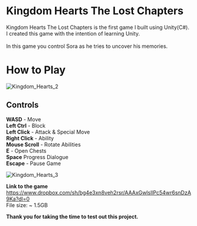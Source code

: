 # Kingdom Hearts The Lost Chapters
Kingdom Hearts The Lost Chapters is the first game I built using Unity(C#).</br> 
I created this game with the intention of learning Unity.</br>  
In this game you control Sora as he tries to uncover his memories.</br> 

# How to Play

![Kingdom_Hearts_2](https://user-images.githubusercontent.com/115983223/200135776-3faff781-6b22-4f31-b490-482dd3bba2d1.gif)


## Controls

**WASD** - Move</br> 
**Left Ctrl** - Block</br> 
**Left Click** - Attack & Special Move</br> 
**Right Click** - Ability</br> 
**Mouse Scroll** - Rotate Abilities</br> 
**E** - Open Chests</br> 
**Space** Progress Dialogue</br> 
**Escape** - Pause Game</br> 

![Kingdom_Hearts_3](https://user-images.githubusercontent.com/115983223/200135791-b0fe5d23-ca4f-402f-9d15-858e468e2c58.gif)

**Link to the game**</br> 
https://www.dropbox.com/sh/bg4e3xn8veh2rsr/AAAxGwlsllPc54wr6snDzA9Ka?dl=0</br> 
File size: ~ 1.5GB</br> 

**Thank you for taking the time to test out this project.**

